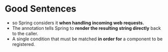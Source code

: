 # Good Sentences
-  so Spring considers it **when handling incoming web requests.**
- The annotation tells Spring to **render the resulting string directly** back to the caller.
- A single condition that must be matched **in order for** a component to be registered.
